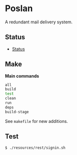 # Poslan
A redundant mail delivery system.

## Status
  * [Status](docs/status/index.md)


## Make
**Main commands**

```bash
all
build
test
clean
run
deps
build-stage
```

See `makefile` for new additions.

## Test

```bash
$ ./resources/rest/signin.sh
```




